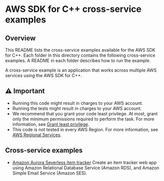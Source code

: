 # AWS SDK for C++ cross-service examples 

## Overview
This README lists the cross-service examples available for the AWS SDK for C++. Each folder in this directory contains the following cross-service examples. A README in each folder describes how to run the example.

A cross-service example is an application that works across multiple AWS services using the AWS SDK for C++.


## ⚠️ Important
* Running this code might result in charges to your AWS account. 
* Running the tests might result in charges to your AWS account.
*  We recommend that you grant your code least privilege. At most, grant only the minimum permissions required to perform the task. For more information, see [Grant least privilege](https://docs.aws.amazon.com/IAM/latest/UserGuide/best-practices.html#grant-least-privilege). 
* This code is not tested in every AWS Region. For more information, see [AWS Regional Services](https://aws.amazon.com/about-aws/global-infrastructure/regional-product-services).

## Cross-service examples
* [Amazon Aurora Severless item tracker](serverless-aurora/README.md) Create an item tracker web app using Amazon Relational Database Service (Amazon RDS), and Amazon Simple Email Service (Amazon SES).
 





